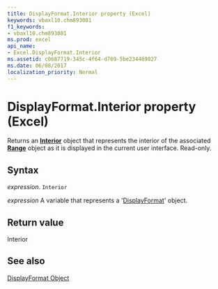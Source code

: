 ```yaml
---
title: DisplayFormat.Interior property (Excel)
keywords: vbaxl10.chm893081
f1_keywords:
- vbaxl10.chm893081
ms.prod: excel
api_name:
- Excel.DisplayFormat.Interior
ms.assetid: c0687719-345c-4f64-d769-5be234489027
ms.date: 06/08/2017
localization_priority: Normal
---
```



# DisplayFormat.Interior property (Excel)

Returns an  **[Interior](Excel.Interior(object).md)** object that represents the interior of the associated **[Range](Excel.Range(object).md)** object as it is displayed in the current user interface. Read-only.


## Syntax

_expression_. `Interior`

_expression_ A variable that represents a '[DisplayFormat](Excel.DisplayFormat.md)' object.


## Return value

Interior


## See also


[DisplayFormat Object](Excel.DisplayFormat.md)

